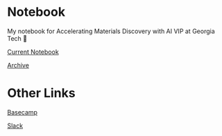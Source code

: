 # Notebook

My notebook for Accelerating Materials Discovery with AI VIP at Georgia Tech 🐝

[Current Notebook](https://github.com/Todtheguy/VXP-Notebook/blob/main/2025/spring25.md)

[Archive](https://github.com/Todtheguy/VXP-Notebook/blob/main/Archive/)


# Other Links

[Basecamp](https://3.basecamp.com/5538128/)

[Slack](https://acceleratingm-dcn7830.slack.com/ssb/redirect)

 



